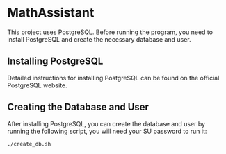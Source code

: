 # MathAssistant

This project uses PostgreSQL. Before running the program, you need to install PostgreSQL and create the necessary database and user.

## Installing PostgreSQL

Detailed instructions for installing PostgreSQL can be found on the official PostgreSQL website.

## Creating the Database and User

After installing PostgreSQL, you can create the database and user by running the following script, you will need your SU password to run it:

```bash
./create_db.sh
```


